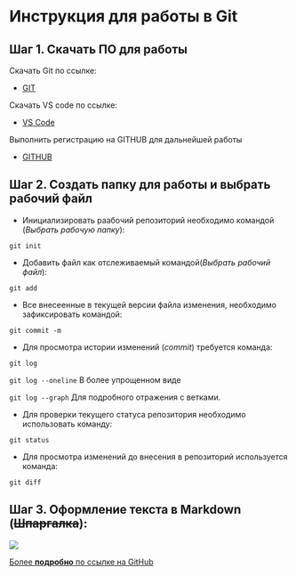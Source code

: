 # Инструкция для работы в Git #

## Шаг 1. Скачать ПО для работы ##
Скачать Git по ссылке:

* [GIT](https://git-scm.com/downloads)

Скачать VS code по ссылке:

* [VS Code](https://code.visualstudio.com/)

Выполнить регистрацию на GITHUB для дальнейшей работы

* [GITHUB](https://github.com/?ysclid=l8ihoqggdd358761195)

## Шаг 2. Создать папку для работы и выбрать рабочий файл ##

* Инициализировать раабочий репозиторий необходимо командой (*Выбрать рабочую папку*):

```git init```

* Добавить файл как отслеживаемый командой(*Выбрать рабочий файл*):

```git add```

* Все внесеенные в текущей версии файла изменения, необходимо зафиксировать командой:

```git commit -m```

* Для просмотра истории изменений (*commit*) требуется команда:

```git log```

```git log --oneline``` В более упрощенном виде

```git log --graph``` Для подробного отражения с ветками.

* Для проверки текущего статуса репозитория необходимо использовать команду:

```git status```

* Для просмотра изменений до внесения в репозиторий используется команда:

```git diff```

## Шаг 3. Оформление текста в Markdown (~~Шпаргалка~~): ##

![](tomarkdown.png)

[Более **подробно** по ссылке на GitHub](https://github.com/sandino/Markdown-Cheatsheet?ysclid=l8fukmmi4d988383442)

